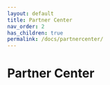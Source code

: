 ```yaml
---
layout: default
title: Partner Center
nav_order: 2
has_children: true
permalink: /docs/partnercenter/
---
```


# Partner Center